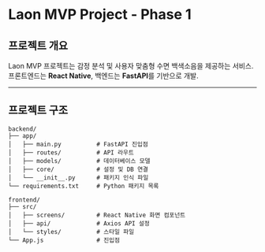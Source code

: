 # Laon MVP Project - Phase 1

## 프로젝트 개요
Laon MVP 프로젝트는 감정 분석 및 사용자 맞춤형 수면 백색소음을 제공하는 서비스.  
프론트엔드는 **React Native**, 백엔드는 **FastAPI**를 기반으로 개발.

---

## 프로젝트 구조

```plaintext
backend/
├── app/
│   ├── main.py          # FastAPI 진입점
│   ├── routes/          # API 라우트
│   ├── models/          # 데이터베이스 모델
│   ├── core/            # 설정 및 DB 연결
│   └── __init__.py      # 패키지 인식 파일
└── requirements.txt     # Python 패키지 목록

frontend/
├── src/
│   ├── screens/         # React Native 화면 컴포넌트
│   ├── api/             # Axios API 설정
│   └── styles/          # 스타일 파일
└── App.js               # 진입점
